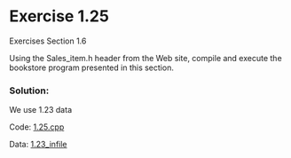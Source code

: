 # Exercise 1.25
Exercises Section 1.6

Using the Sales_item.h header from the Web site, compile and execute the bookstore program presented in this section.

### Solution:
We use 1.23 data

Code: [1.25.cpp](../exercises/1.25.cpp)

Data: [1.23_infile](../exercises/1.23_infile)